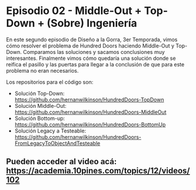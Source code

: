 # Episodio 02 - Middle-Out + Top-Down + (Sobre) Ingeniería

En este segundo episodio de Diseño a la Gorra, 3er Temporada, vimos cómo resolver el problema de Hundred Doors haciendo Middle-Out y Top-Down. Comparamos las soluciones y sacamos conclusiones muy interesantes.
Finalmente vimos cómo quedaría una solución donde se reifica el pasillo y las puertas para llegar a la conclusión de que para este problema no eran necesarios.

Los repositorios para el código son:
- Solución Top-Down: https://github.com/hernanwilkinson/HundredDoors-TopDown
- Solución Middle-Out: https://github.com/hernanwilkinson/HundredDoors-MiddleOut
- Solución Bottom-up: https://github.com/hernanwilkinson/HundredDoors-BottomUp
- Solución Legacy a Testeable: https://github.com/hernanwilkinson/HundredDoors-FromLegacyToObjectAndTesteable

Pueden acceder al video acá: https://academia.10pines.com/topics/12/videos/102
----
